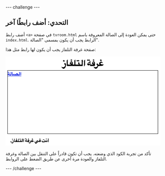 --- challenge ---

## التحدي: أضف رابطًا آخر

أضف رابط `<a>` في صفحة `tvroom.html` حتى يمكن العودة إلى الصالة المعروفة باسم `index.html`. الرابط يجب أن يكون بمسمى "الصالة".

صفحة غرفة التلفاز يجب أن يكون لها رابط مثل هذا:

![لقطة الشاشة](images/rooms-hall-link.png)

تأكد من تجربة الكود الذي وضعته. يجب أن تكون قادراً على التنقل بين الصالة وغرفة التلفاز والعودة مرة أخرى عن طريق الضغط على الروابط.

--- /challenge ---
